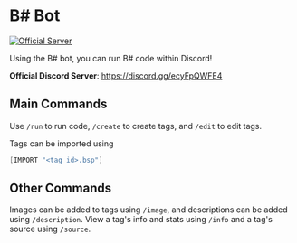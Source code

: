 # B# Bot
[![Official Server](https://img.shields.io/discord/903380812135825459?logo=Discord&logoColor=ffffff&style=for-the-badge)](https://discord.gg/ecyFpQWFE4) 

Using the B# bot, you can run B# code within Discord!

**Official Discord Server**: https://discord.gg/ecyFpQWFE4

## Main Commands
Use `/run` to run code, `/create` to create tags, and `/edit` to edit tags.

Tags can be imported using
```scala
[IMPORT "<tag id>.bsp"]
```

## Other Commands
Images can be added to tags using `/image`, and descriptions can be added using `/description`. View a tag's info and stats using `/info` and a tag's source using `/source`.
